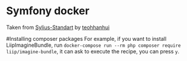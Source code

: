 # Symfony docker

Taken from [Sylius-Standart](https://github.com/Sylius/Sylius-Standard) by [teohhanhui](https://github.com/teohhanhui)

#Installing composer packages
For example, if you want to install LiipImagineBundle, run `docker-compose run --rm php composer require liip/imagine-bundle`, it can ask to execute the recipe, you can press `y`.